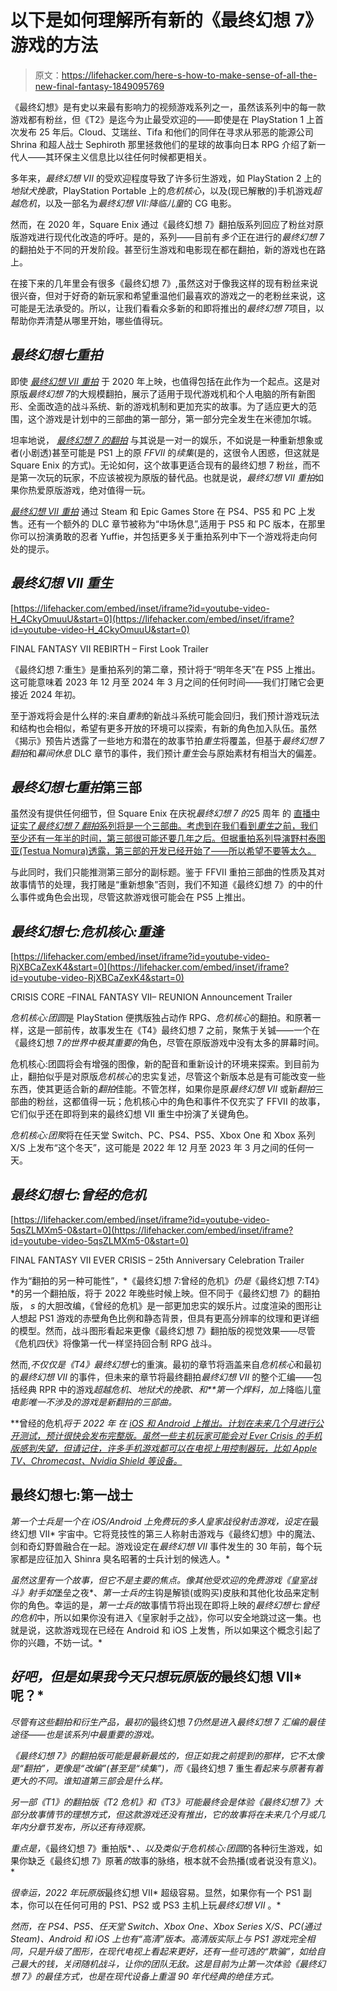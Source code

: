 # 以下是如何理解所有新的《最终幻想 7》游戏的方法

> 原文：<https://lifehacker.com/here-s-how-to-make-sense-of-all-the-new-final-fantasy-1849095769>

《最终幻想》是有史以来最有影响力的视频游戏系列之一，虽然该系列中的每一款游戏都有粉丝，但《T2》是迄今为止最受欢迎的——即使是在 PlayStation 1 上首次发布 25 年后。Cloud、艾瑞丝、Tifa 和他们的同伴在寻求从邪恶的能源公司 Shrina 和超人战士 Sephiroth 那里拯救他们的星球的故事向日本 RPG 介绍了新一代人——其环保主义信息比以往任何时候都更相关。



多年来，*最终幻想 VII* 的受欢迎程度导致了许多衍生游戏，如 PlayStation 2 上的*地狱犬挽歌*，PlayStation Portable 上的*危机核心*，以及(现已解散的)手机游戏*超越危机*，以及一部名为*最终幻想 VII:降临儿童*的 CG 电影。

然而，在 2020 年，Square Enix 通过《最终幻想 7》翻拍版系列回应了粉丝对原版游戏进行现代化改造的呼吁。是的，系列——目前有*多个*正在进行的*最终幻想 7*的翻拍处于不同的开发阶段。甚至衍生游戏和电影现在都在翻拍，新的游戏也在路上。

在接下来的几年里会有很多《最终幻想 7》,虽然这对于像我这样的现有粉丝来说很兴奋，但对于好奇的新玩家和希望重温他们最喜欢的游戏之一的老粉丝来说，这可能是无法承受的。所以，让我们看看众多新的和即将推出的*最终幻想 7*项目，以帮助你弄清楚从哪里开始，哪些值得玩。

## *最终幻想七重拍*

即使 [*最终幻想 VII 重拍*](https://www.amazon.com/Final-Fantasy-VII-Remake-PlayStation-4/dp/B00ZS80PC2?asc_campaign=InlineText&asc_refurl=https://lifehacker.com/here-s-how-to-make-sense-of-all-the-new-final-fantasy-1849095769&asc_source=&tag=kinjalifehackerlink-20) 于 2020 年上映，也值得包括在此作为一个起点。这是对原版*最终幻想 7*的大规模翻拍，展示了适用于现代游戏机和个人电脑的所有新图形、全面改造的战斗系统、新的游戏机制和更加充实的故事。为了适应更大的范围，这个游戏是计划中的三部曲的第一部分，第一部分完全发生在米德加尔城。

坦率地说， [*最终幻想 7 的翻拍*](https://www.amazon.com/Final-Fantasy-VII-Remake-PlayStation-4/dp/B00ZS80PC2?asc_campaign=InlineText&asc_refurl=https://lifehacker.com/here-s-how-to-make-sense-of-all-the-new-final-fantasy-1849095769&asc_source=&tag=kinjalifehackerlink-20) 与其说是一对一的娱乐，不如说是一种重新想象或者(小剧透)甚至可能是 PS1 上的原 *FFVII* 的*续集*(是的，这很令人困惑，但这就是 Square Enix 的方式)。无论如何，这个故事更适合现有的最终幻想 7 粉丝，而不是第一次玩的玩家，不应该被视为原版的替代品。也就是说，*最终幻想 VII 重拍*如果你热爱原版游戏，绝对值得一玩。

[*最终幻想 VII 重拍*](https://www.amazon.com/Final-Fantasy-VII-Remake-PlayStation-4/dp/B00ZS80PC2?asc_campaign=InlineText&asc_refurl=https://lifehacker.com/here-s-how-to-make-sense-of-all-the-new-final-fantasy-1849095769&asc_source=&tag=kinjalifehackerlink-20) 通过 Steam 和 Epic Games Store 在 PS4、PS5 和 PC 上发售。还有一个额外的 DLC 章节被称为“中场休息”,适用于 PS5 和 PC 版本，在那里你可以扮演勇敢的忍者 Yuffie，并包括更多关于重拍系列中下一个游戏将走向何处的提示。

## *最终幻想 VII 重生*

 [https://lifehacker.com/embed/inset/iframe?id=youtube-video-H_4CkyOmuuU&start=0](https://lifehacker.com/embed/inset/iframe?id=youtube-video-H_4CkyOmuuU&start=0)

<figcaption class="sc-1ptbguh-0 hxeMec caption">FINAL FANTASY VII REBIRTH – First Look Trailer</figcaption> 

《最终幻想 7:重生》是重拍系列的第二章，预计将于“明年冬天”在 PS5 上推出。这可能意味着 2023 年 12 月至 2024 年 3 月之间的任何时间——我们打赌它会更接近 2024 年初。

至于游戏将会是什么样的:来自*重制*的新战斗系统可能会回归，我们预计游戏玩法和结构也会相似，希望有更多开放的环境可以探索，有新的角色加入队伍。虽然《揭示》预告片透露了一些地方和潜在的故事节拍*重生*将覆盖，但基于*最终幻想 7 翻拍*和*幕间休息* DLC 章节的事件，我们预计*重生*会与原始素材有相当大的偏差。

## *最终幻想七重拍*第三部

虽然没有提供任何细节，但 Square Enix 在庆祝*最终幻想 7 的*25 周年 的 [直播中证实了*最终幻想 7 翻拍*系列将是一个三部曲。考虑到在我们看到*重生*之前，我们至少还有一年半的时间，第三部很可能还要几年之后。但据重拍系列导演野村泰图亚(Testua Nomura)透露，第三部的开发已经开始了——所以希望不要等太久。](https://www.youtube.com/watch?v=uAVvmd4Qd9M) 

与此同时，我们只能推测第三部分的副标题。鉴于 FFVII 重拍三部曲的性质及其对故事情节的处理，我打赌是“重新想象”否则，我们不知道《最终幻想 7》的中的什么事件或角色会出现，尽管这款游戏很可能会在 PS5 上推出。

## *最终幻想七:危机核心:重逢*

 [https://lifehacker.com/embed/inset/iframe?id=youtube-video-RjXBCaZexK4&start=0](https://lifehacker.com/embed/inset/iframe?id=youtube-video-RjXBCaZexK4&start=0)

<figcaption class="sc-1ptbguh-0 hxeMec caption">CRISIS CORE –FINAL FANTASY VII– REUNION Announcement Trailer</figcaption> 

*危机核心:团圆*是 PlayStation 便携版独占动作 RPG、*危机核心*的翻拍。和原著一样，这是一部前传，故事发生在《T4》最终幻想 7 之前，聚焦于关铖——一个在《最终幻想 7*的世界中极其重要的*角色，尽管在原版游戏中没有太多的屏幕时间。

危机核心:团圆将会有增强的图像，新的配音和重新设计的环境来探索。到目前为止，翻拍似乎是对原版*危机核心*的忠实复述，尽管这个新版本总是有可能改变一些东西，使其更适合新的*翻拍*佳能。不管怎样，如果你是原*最终幻想 VII* 或新*翻拍*三部曲的粉丝，这都值得一玩；危机核心中的角色和事件不仅充实了 FFVII 的故事，它们似乎还在即将到来的最终幻想 VII 重生中扮演了关键角色。

*危机核心:团聚*将在任天堂 Switch、PC、PS4、PS5、Xbox One 和 Xbox 系列 X/S 上发布“这个冬天”，这可能是 2022 年 12 月至 2023 年 3 月之间的任何一天。

## *最终幻想七:曾经的危机*

 [https://lifehacker.com/embed/inset/iframe?id=youtube-video-5qsZLMXm5-0&start=0](https://lifehacker.com/embed/inset/iframe?id=youtube-video-5qsZLMXm5-0&start=0)

<figcaption class="sc-1ptbguh-0 hxeMec caption">FINAL FANTASY VII EVER CRISIS – 25th Anniversary Celebration Trailer</figcaption> 

作为“翻拍的另一种可能性”，*《最终幻想 7:曾经的危机》*仍是*《最终幻想 7:T4》*的另一个翻拍版，将于 2022 年晚些时候上映。但不同于《最终幻想 7》的翻拍版， *s* 的大胆改编，《曾经的危机》是一部更加忠实的娱乐片。过度渲染的图形让人想起 PS1 游戏的赤壁角色比例和静态背景，但具有更高分辨率的纹理和更详细的模型。然而，战斗图形看起来更像《最终幻想 7》翻拍版的视觉效果——尽管《危机四伏》将像第一代一样坚持回合制 RPG 战斗。

然而,*不仅仅是《T4》最终幻想七*的重演。最初的章节将涵盖来自*危机核心*和最初的*最终幻想 VII* 的事件，但未来的章节将最终翻拍*最终幻想 VII* 的整个汇编——包括经典 RPR 中的游戏*超越危机*、*地狱犬的挽歌、*和**第一个焊料*，加上*降临儿童*电影唯一不涉及的游戏是新翻拍的三部曲。*

**曾经的危机*将于 2022 年 在 [iOS 和 Android 上推出。计划在未来几个月进行公开测试，预计很快会发布完整版。虽然一些主机玩家可能会对 *Ever Crisis 的*手机版感到失望，但请记住，许多手机游戏都可以在电视上用控制器玩，比如 Apple TV、Chromecast、Nvidia Shield 等设备。](https://ffvii-ever-crisis.square-enix-games.com/en-us/)*

## **最终幻想七:第一战士**

*第一个士兵是一个在 iOS/Android 上免费玩的多人皇家战役射击游戏，设定在*最终幻想 VII* 宇宙中。它将竞技性的第三人称射击游戏与《最终幻想》中的魔法、剑和奇幻野兽融合在一起。游戏设定在*最终幻想 VII* 事件发生的 30 年前，每个玩家都是应征加入 Shinra 臭名昭著的士兵计划的候选人。* 

*虽然这里有一个故事，但它不是主要的焦点。像其他受欢迎的免费游戏《皇室战斗》射手如*堡垒之夜*、*第一士兵的*主钩是解锁(或购买)皮肤和其他化妆品来定制你的角色。幸运的是，*第一士兵的*故事情节将出现在即将上映的*最终幻想七:曾经的危机*中，所以如果你没有进入《皇家射手之战》，你可以安全地跳过这一集。也就是说，这款游戏现在已经在 Android 和 iOS 上发售，所以如果这个概念引起了你的兴趣，不妨一试。* 

## *好吧，但是如果我今天只想玩原版的*最终幻想 VII* 呢？*

*尽管有这些翻拍和衍生产品，最初的*最终幻想 7*仍然是进入最终幻想 7 汇编的最佳途径——也是该系列中最重要的游戏。* 

*《最终幻想 7》的翻拍版可能是最新最炫的，但正如我之前提到的那样，它不太像是“翻拍”，更像是“改编”(甚至是“续集”)，而*《最终幻想 7 重生*看起来与原著有着更大的不同。谁知道第三部会是什么样。*

*另一部《T1》的翻拍版《T2 危机》和《T3》可能最终会是体验《最终幻想 7》大部分故事情节的理想方式，但这款游戏还没有推出，它的故事将在未来几个月或几年内分章节发布，所以还有待观察。*

*重点是，*《最终幻想 7》重拍版*、*、*以及类似于*危机核心:团圆*的各种衍生游戏，如果你缺乏《最终幻想 7》原著*的*故事的脉络，根本就不会热播(或者说没有意义)。*

*很幸运，2022 年玩原版*最终幻想 VII* 超级容易。显然，如果你有一个 PS1 副本，你可以在任何可用的 PS1、PS2 或 PS3 主机上玩*最终幻想 VII* 。*

*然而，在 PS4、PS5、任天堂 Switch、Xbox One、Xbox Series X/S、PC(通过 Steam)、Android 和 iOS 上也有“高清”版本。高清版实际上与 PS1 游戏完全相同，只是升级了图形，在现代电视上看起来更好，还有一些可选的“欺骗”，如给自己最大的钱，关闭随机战斗，让你的团队无敌。这是目前为止第一次体验《最终幻想 7》的最佳方式，也是在现代设备上重温 90 年代经典的绝佳方式。*